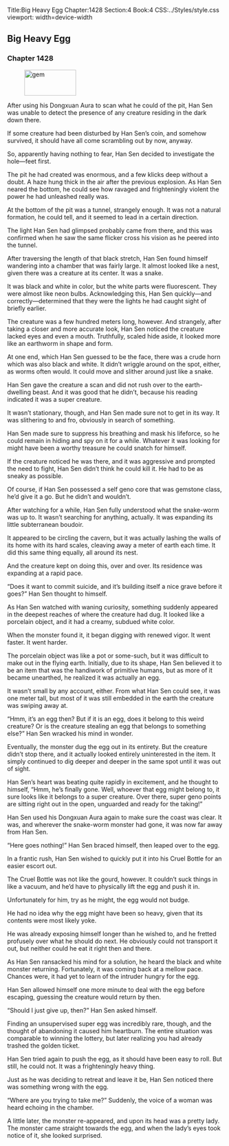 Title:Big Heavy Egg 
Chapter:1428 
Section:4 
Book:4 
CSS:../Styles/style.css 
viewport: width=device-width
  
## Big Heavy Egg
### Chapter 1428
  
<figure>
	<img src="../Images/gem.gif" alt="gem" id="gem" width="120" height="60" />
</figure>
  

  
After using his Dongxuan Aura to scan what he could of the pit, Han Sen was unable to detect the presence of any creature residing in the dark down there.

If some creature had been disturbed by Han Sen’s coin, and somehow survived, it should have all come scrambling out by now, anyway.

So, apparently having nothing to fear, Han Sen decided to investigate the hole—feet first.

The pit he had created was enormous, and a few klicks deep without a doubt. A haze hung thick in the air after the previous explosion. As Han Sen neared the bottom, he could see how ravaged and frighteningly violent the power he had unleashed really was.

At the bottom of the pit was a tunnel, strangely enough. It was not a natural formation, he could tell, and it seemed to lead in a certain direction.

The light Han Sen had glimpsed probably came from there, and this was confirmed when he saw the same flicker cross his vision as he peered into the tunnel.

After traversing the length of that black stretch, Han Sen found himself wandering into a chamber that was fairly large. It almost looked like a nest, given there was a creature at its center. It was a snake.

It was black and white in color, but the white parts were fluorescent. They were almost like neon bulbs. Acknowledging this, Han Sen quickly—and correctly—determined that they were the lights he had caught sight of briefly earlier.

The creature was a few hundred meters long, however. And strangely, after taking a closer and more accurate look, Han Sen noticed the creature lacked eyes and even a mouth. Truthfully, scaled hide aside, it looked more like an earthworm in shape and form.

At one end, which Han Sen guessed to be the face, there was a crude horn which was also black and white. It didn’t wriggle around on the spot, either, as worms often would. It could move and slither around just like a snake.

Han Sen gave the creature a scan and did not rush over to the earth-dwelling beast. And it was good that he didn’t, because his reading indicated it was a super creature.

It wasn’t stationary, though, and Han Sen made sure not to get in its way. It was slithering to and fro, obviously in search of something.

Han Sen made sure to suppress his breathing and mask his lifeforce, so he could remain in hiding and spy on it for a while. Whatever it was looking for might have been a worthy treasure he could snatch for himself.

If the creature noticed he was there, and it was aggressive and prompted the need to fight, Han Sen didn’t think he could kill it. He had to be as sneaky as possible.

Of course, if Han Sen possessed a self geno core that was gemstone class, he’d give it a go. But he didn’t and wouldn’t.

After watching for a while, Han Sen fully understood what the snake-worm was up to. It wasn’t searching for anything, actually. It was expanding its little subterranean boudoir.

It appeared to be circling the cavern, but it was actually lashing the walls of its home with its hard scales, cleaving away a meter of earth each time. It did this same thing equally, all around its nest.

And the creature kept on doing this, over and over. Its residence was expanding at a rapid pace.

“Does it want to commit suicide, and it’s building itself a nice grave before it goes?” Han Sen thought to himself.

As Han Sen watched with waning curiosity, something suddenly appeared in the deepest reaches of where the creature had dug. It looked like a porcelain object, and it had a creamy, subdued white color.

When the monster found it, it began digging with renewed vigor. It went faster. It went harder.

The porcelain object was like a pot or some-such, but it was difficult to make out in the flying earth. Initially, due to its shape, Han Sen believed it to be an item that was the handiwork of primitive humans, but as more of it became unearthed, he realized it was actually an egg.

It wasn’t small by any account, either. From what Han Sen could see, it was one meter tall, but most of it was still embedded in the earth the creature was swiping away at.

“Hmm, it’s an egg then? But if it is an egg, does it belong to this weird creature? Or is the creature stealing an egg that belongs to something else?” Han Sen wracked his mind in wonder.

Eventually, the monster dug the egg out in its entirety. But the creature didn’t stop there, and it actually looked entirely uninterested in the item. It simply continued to dig deeper and deeper in the same spot until it was out of sight.

Han Sen’s heart was beating quite rapidly in excitement, and he thought to himself, “Hmm, he’s finally gone. Well, whoever that egg might belong to, it sure looks like it belongs to a super creature. Over there, super geno points are sitting right out in the open, unguarded and ready for the taking!”

Han Sen used his Dongxuan Aura again to make sure the coast was clear. It was, and wherever the snake-worm monster had gone, it was now far away from Han Sen.

“Here goes nothing!” Han Sen braced himself, then leaped over to the egg.

In a frantic rush, Han Sen wished to quickly put it into his Cruel Bottle for an easier escort out.

The Cruel Bottle was not like the gourd, however. It couldn’t suck things in like a vacuum, and he’d have to physically lift the egg and push it in.

Unfortunately for him, try as he might, the egg would not budge.

He had no idea why the egg might have been so heavy, given that its contents were most likely yoke.

He was already exposing himself longer than he wished to, and he fretted profusely over what he should do next. He obviously could not transport it out, but neither could he eat it right then and there.

As Han Sen ransacked his mind for a solution, he heard the black and white monster returning. Fortunately, it was coming back at a mellow pace. Chances were, it had yet to learn of the intruder hungry for the egg.

Han Sen allowed himself one more minute to deal with the egg before escaping, guessing the creature would return by then.

“Should I just give up, then?” Han Sen asked himself.

Finding an unsupervised super egg was incredibly rare, though, and the thought of abandoning it caused him heartburn. The entire situation was comparable to winning the lottery, but later realizing you had already trashed the golden ticket.

Han Sen tried again to push the egg, as it should have been easy to roll. But still, he could not. It was a frighteningly heavy thing.

Just as he was deciding to retreat and leave it be, Han Sen noticed there was something wrong with the egg.

“Where are you trying to take me?” Suddenly, the voice of a woman was heard echoing in the chamber.

A little later, the monster re-appeared, and upon its head was a pretty lady. The monster came straight towards the egg, and when the lady’s eyes took notice of it, she looked surprised.